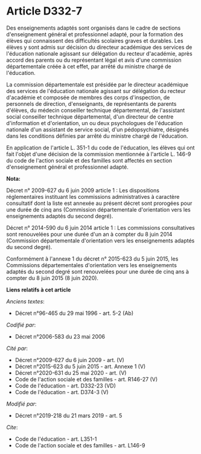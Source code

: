 # Article D332-7

Des enseignements adaptés sont organisés dans le cadre de sections d'enseignement général et professionnel adapté, pour la
formation des élèves qui connaissent des difficultés scolaires graves et durables. Les élèves y sont admis sur décision du
directeur académique des services de l'éducation nationale agissant sur délégation du recteur d'académie, après accord des
parents ou du représentant légal et avis d'une commission départementale créée à cet effet, par arrêté du ministre chargé de
l'éducation.

La commission départementale est présidée par le directeur académique des services de l'éducation nationale agissant sur
délégation du recteur d'académie et composée de membres des corps d'inspection, de personnels de direction, d'enseignants, de
représentants de parents d'élèves, du médecin conseiller technique départemental, de l'assistant social conseiller technique
départemental, d'un directeur de centre d'information et d'orientation, un ou deux psychologues de l'éducation nationale d'un
assistant de service social, d'un pédopsychiatre, désignés dans les conditions définies par arrêté du ministre chargé de
l'éducation.

En application de l'article L. 351-1 du code de l'éducation, les élèves qui ont fait l'objet d'une décision de la commission
mentionnée à l'article L. 146-9 du code de l'action sociale et des familles sont affectés en section d'enseignement général
et professionnel adapté.

**Nota:**

Décret n° 2009-627 du 6 juin 2009 article 1 : Les dispositions réglementaires instituant les commissions administratives à
caractère consultatif dont la liste est annexée au présent décret sont prorogées pour une durée de cinq ans (Commission
départementale d'orientation vers les enseignements adaptés du second degré).

Décret n° 2014-590 du 6 juin 2014 article 1 : Les commissions consultatives sont renouvelées pour une durée d'un an à compter
du 8 juin 2014 (Commission départementale d'orientation vers les enseignements adaptés du second degré).

Conformément à l'annexe 1 du décret n° 2015-623 du 5 juin 2015, les Commissions départementales d'orientation vers les
enseignements adaptés du second degré sont renouvelées pour une durée de cinq ans à compter du 8 juin 2015 (8 juin 2020).

**Liens relatifs à cet article**

_Anciens textes_:

  - Décret n°96-465 du 29 mai 1996 - art. 5-2 (Ab)

_Codifié par_:

  - Décret n°2006-583 du 23 mai 2006

_Cité par_:

  - Décret n°2009-627 du 6 juin 2009 - art. (V)
  - Décret n°2015-623 du 5 juin 2015 - art. Annexe 1 (V)
  - Décret n°2020-631 du 25 mai 2020 - art. (V)
  - Code de l'action sociale et des familles - art. R146-27 (V)
  - Code de l'éducation - art. D332-23 (VD)
  - Code de l'éducation - art. D374-3 (V)

_Modifié par_:

  - Décret n°2019-218 du 21 mars 2019 - art. 5

_Cite_:

  - Code de l'éducation - art. L351-1
  - Code de l'action sociale et des familles - art. L146-9
